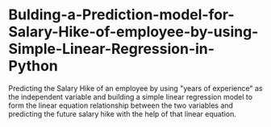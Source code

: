 # Bulding-a-Prediction-model-for-Salary-Hike-of-employee-by-using-Simple-Linear-Regression-in-Python
Predicting the Salary Hike of an employee by using "years of experience" as the independent variable and building a simple linear regression model to form the linear equation relationship between the two variables and predicting the future salary hike with the help of that linear equation.
